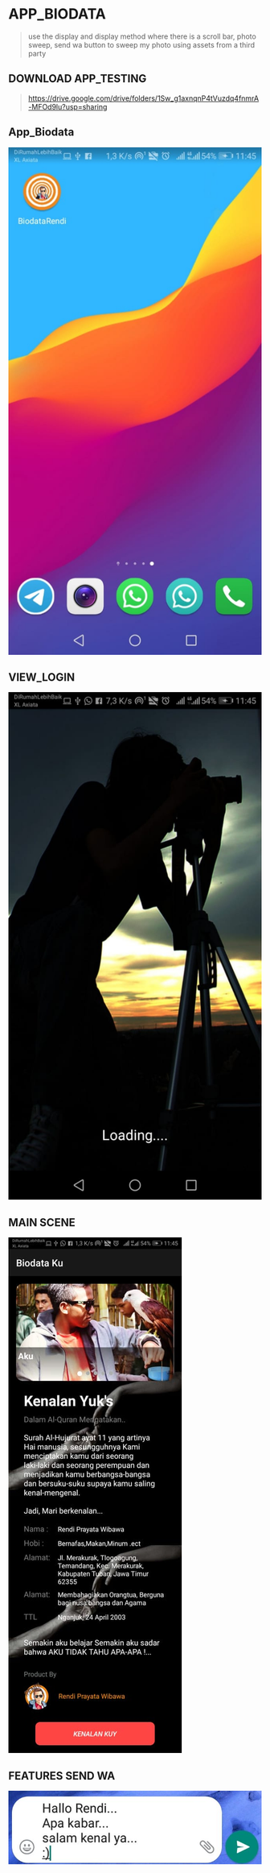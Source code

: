 # APP_BIODATA
> use the display and display method where there is a scroll bar, photo sweep, send wa button to sweep my photo using assets from a third party
## DOWNLOAD APP_TESTING
> https://drive.google.com/drive/folders/1Sw_g1axnqnP4tVuzdq4fnmrA-MFOd9lu?usp=sharing
## App_Biodata
![ALT TEXT](https://github.com/rendiwibawa/App_Biodata/blob/master/pushGit/app-icon.jpeg)
## VIEW_LOGIN
![ALT TEXT](https://github.com/rendiwibawa/App_Biodata/blob/master/pushGit/app_login.jpeg)
## MAIN SCENE
![ALT TEXT](https://github.com/rendiwibawa/App_Biodata/blob/master/pushGit/app_dashboard.jpeg)
## FEATURES SEND WA
![ALT TEXT](https://github.com/rendiwibawa/App_Biodata/blob/master/pushGit/app_kirim_wa.jpeg)



